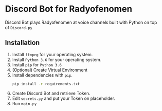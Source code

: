 # Discord Bot for Radyofenomen

Discord Bot plays Radyofenomen at voice channels built with Python on top of ```Discord.py```

Installation
------------
1. Install ```ffmpeg``` for your operating system.
2. Install ```Python 3.6``` for your operating system.
3. Install ```pip``` for ```Python 3.6```
4. (Optional) Create Virtual Environment
5. Install dependencies with ```pip```.
    ```sh
    pip install -r requirements.txt
    ```
6. Create Discord Bot and retrieve Token.
7. Edit ```secrets.py``` and put your Token on placeholder.
8. Run ```main.py```